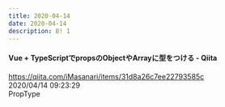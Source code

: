 ```yaml
---
title: 2020-04-14
date: 2020-04-14
description: B! 1
---
```


#### Vue + TypeScriptでpropsのObjectやArrayに型をつける - Qiita
https://qiita.com/iMasanari/items/31d8a26c7ee22793585c<br>
2020/04/14 09:23:29<br>
PropType


